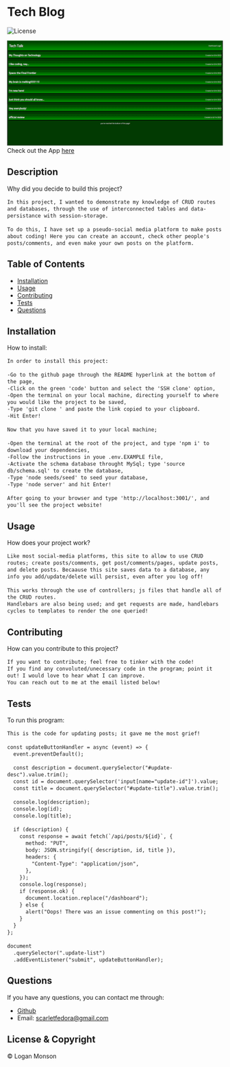 # Tech Blog

![License](https://img.shields.io/badge/license-MIT_License-red.svg)

![Tech-Blog](./Assets/TechBlog.png)
Check out the App [here](https://tech-blog-social-platform.herokuapp.com/)

## Description

Why did you decide to build this project?

```
In this project, I wanted to demonstrate my knowledge of CRUD routes and databases, through the use of interconnected tables and data-persistance with session-storage.

To do this, I have set up a pseudo-social media platform to make posts about coding! Here you can create an account, check other people's posts/comments, and even make your own posts on the platform.
```

## Table of Contents

- [Installation](#installation)
- [Usage](#usage)
- [Contributing](#contributing)
- [Tests](#tests)
- [Questions](#questions)

## Installation

How to install:

```
In order to install this project:

-Go to the github page through the README hyperlink at the bottom of the page,
-Click on the green 'code' button and select the 'SSH clone' option,
-Open the terminal on your local machine, directing yourself to where you would like the project to be saved,
-Type 'git clone ' and paste the link copied to your clipboard.
-Hit Enter!

Now that you have saved it to your local machine;

-Open the terminal at the root of the project, and type 'npm i' to download your dependencies,
-Follow the instructions in youe .env.EXAMPLE file,
-Activate the schema database throught MySql; type 'source db/schema.sql' to create the database,
-Type 'node seeds/seed' to seed your database,
-Type 'node server' and hit Enter!

After going to your browser and type 'http://localhost:3001/', and you'll see the project website!

```

## Usage

How does your project work?

```
Like most social-media platforms, this site to allow to use CRUD routes; create posts/comments, get post/comments/pages, update posts, and delete posts. Becaause this site saves data to a database, any info you add/update/delete will persist, even after you log off!

This works through the use of controllers; js files that handle all of the CRUD routes.
Handlebars are also being used; and get requests are made, handlebars cycles to templates to render the one queried!
```

## Contributing

How can you contribute to this project?

```
If you want to contribute; feel free to tinker with the code!
If you find any convoluted/unecessary code in the program; point it out! I would love to hear what I can improve.
You can reach out to me at the email listed below!
```

## Tests

To run this program:

```
This is the code for updating posts; it gave me the most grief!

const updateButtonHandler = async (event) => {
  event.preventDefault();

  const description = document.querySelector("#update-desc").value.trim();
  const id = document.querySelector('input[name="update-id"]').value;
  const title = document.querySelector("#update-title").value.trim();

  console.log(description);
  console.log(id);
  console.log(title);

  if (description) {
    const response = await fetch(`/api/posts/${id}`, {
      method: "PUT",
      body: JSON.stringify({ description, id, title }),
      headers: {
        "Content-Type": "application/json",
      },
    });
    console.log(response);
    if (response.ok) {
      document.location.replace("/dashboard");
    } else {
      alert("Oops! There was an issue commenting on this post!");
    }
  }
};

document
  .querySelector(".update-list")
  .addEventListener("submit", updateButtonHandler);
```

## Questions

If you have any questions, you can contact me through:

- [Github](https://github.com/Loggamon)
- Email: scarletfedora@gmail.com

## License & Copyright

© Logan Monson
